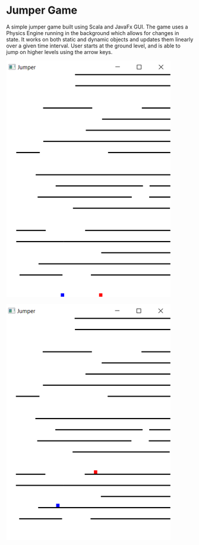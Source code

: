 # Jumper Game
A simple jumper game built using Scala and JavaFx GUI. The game uses a Physics Engine running in the background which allows for changes in state. It works on both static and dynamic objects and updates them linearly over a given time interval. 
User starts at the ground level, and is able to jump on higher levels using the arrow keys. 

![start](/images/jumper1.png) <br/> <br/>
![play](/images/jumper2.png) <br/> <br/>
